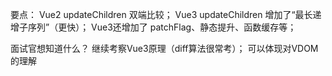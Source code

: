 要点：
    Vue2 updateChildren 双端比较；
    Vue3 updateChildren 增加了“最长递增子序列”（更快）；
    Vue3还增加了 patchFlag、静态提升、函数缓存等；

面试官想知道什么？
    继续考察Vue3原理（diff算法很常考）；
    可以体现对VDOM的理解